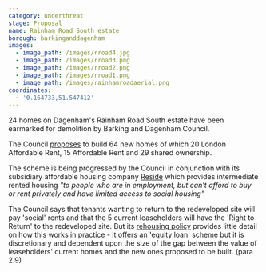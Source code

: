 ```yaml
---
category: underthreat
stage: Proposal 
name: Rainham Road South estate 
borough: barkinganddagenham
images:
  - image_path: /images/rroad4.jpg
  - image_path: /images/rroad3.png
  - image_path: /images/rroad2.png
  - image_path: /images/rroad1.png
  - image_path: /images/rainhamroadaerial.png
coordinates:
  - '0.164733,51.547412'
---
```

24 homes on Dagenham's Rainham Road South estate have been earmarked for demolition by Barking and Dagenham Council.

The Council [proposes](https://modgov.lbbd.gov.uk/internet/documents/s130289/Rainham%20Road%20Sth%20Development%20Report.pdf) to build 64 new homes of which 20 London Affordable Rent, 15 Affordable Rent and 29 shared ownership.

The scheme is being progressed by the Council in conjunction with its subsidiary affordable housing company [Reside](https://www.lbbd.gov.uk/affordable-rents-reside-housing) which provides intermediate rented housing _"to people who are in employment, but can’t afford to buy or rent privately and have limited access to social housing"_

The Council says that tenants wanting to return to the redeveloped site will pay 'social' rents and that the 5 current leaseholders will have the 'Right to Return' to the redeveloped site. But its [rehousing policy](https://modgov.lbbd.gov.uk/Internet/documents/s131918/Estate%20Renewal%20Report.pdf) provides little detail on how this works in practice - it offers an 'equity loan' scheme but it is discretionary and dependent upon the size of the gap between the value of leaseholders' current homes and the new ones proposed to be built. (para 2.9) 
